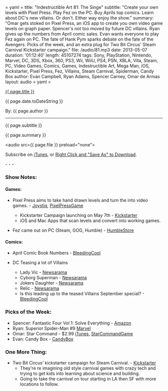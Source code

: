 = yaml =
title: "Indestructible Art 81: The Singe"
subtitle: "Create your own levels with Pixel Press. Play Fez on the PC. Buy Aprils top comics. Learn about DC's new villains. Or don't. Either way enjoy the show."
summary: "Omar gets stoked on Pixel Press, an iOS app to create you own video game levels on graph paper. Spencer's not too moved by future DC villains. Ryan gives up the numbers from April comic sales. Evan wants everyone to play Fez again on PC. The fate of Hank Pym sparks debate on the fate of the Avengers. Picks of the week, and an extra plug for Two Bit Circus' Steam Carnival Kickstarter campaign."
file: /audio/81.mp3
date: 2013-05-07
duration: '01:12:40'
length: 45107274
tags: Sony, PlayStation, Nintendo, Marvel, DC, 3DS, Xbox, 360, PS3, Wii, WiiU, PS4, PSN, XBLA, Vita, Steam, PC, Video Games, Comics, Games, Indestructible Art, Mega Man, iOS, Kickstarter, Pixel Press, Fez, Villains, Steam Carnival, Spiderman, Candy Box
author: Evan Campbell, Ryan Adams, Spencer Carney, Omar de Armas
layout: audio
= yaml =

<a href="{{ page.url }}" class='postTitleLink'><p class='postTitle'>{{ page.title }}</p></a>
<p class='postPublished'>{{ page.date.toDateString }}</p>
<p class='postAuthor'>By: {{ page.author }}</p>
<hr>
<p class='podcastSummary'>{{ page.subtitle }}</p>

<p class='podcastSummary'>{{ page.summary }}</p>

<audio src={{ page.file }} preload="none"></audio>
<p class='subLinks'>Subscribe on <a href='http://bit.ly/iapodcast'>iTunes</a>, or <a href={{ page.file }}>Right Click and "Save As" to Download</a>.</p>
- - -

### Show Notes:  ###
#### Games: ####
* Pixel Press aims to take hand drawn levels and turn the into video games. - [Joystiq](http://www.joystiq.com/2013/05/03/pixel-press-creates-games-from-your-drawings/), [PixelPressGame](http://www.pixelpressgame.com/)
    * Kickstarter Campaign launching on May 7th - [Kickstarter](http://www.kickstarter.com/projects/robinrath/pixel-press-draw-your-own-video-game)
    * iOS and Mac Apps that scan levels and convert into working games.
  
* Fez came out on PC (Steam, GOG, Humble) - [HumbleStore](http://polytroncorporation.com/buy-fez)
  
#### Comics: ####
* April Comic Book Numbers - [BleedingCool](http://www.bleedingcool.com/2013/05/04/dc-marketshare-drops-to-26-in-april-2013-as-jupiters-legacy-takes-third-spot-in-sales/)
  
* DC Teasing a lot of Villains
    * Lady Vic - [Newsarama](http://www.newsarama.com/17641-dc-introduces-lady-vic-in-latest-what-s-new.html)
    * Cyborg Superman - [Newsarama](http://www.newsarama.com/17608-cyborg-superman-making-a-new-52-comeback.html)
    * Jokers Daughter - [Newsarama](http://www.newsarama.com/17441-dc-introduces-joker-s-daughter.html)
    * Relic - [Newsarama](http://www.newsarama.com/17600-new-green-lantern-writer-explains-relic-s-corps-connection.html)
    * Is this leading up to the teased  Villains September special? - [BleedingCool](http://www.bleedingcool.com/2013/04/30/so-what-will-be-the-new-villains-month-titles-for-dc-comics-in-september/)
  
### Picks of the Week: ###
* Spencer: Fantastic Four Vol 1: Solve Everything - [Amazon](http://www.amazon.com/gp/product/0785136886/ref=as_li_ss_tl?ie=UTF8&camp=1789&creative=390957&creativeASIN=0785136886&linkCode=as2&tag=indestart-20)  
* Ryan: Superior Spider-Man #9 [Marvel](http://marvel.com/comics/issue/46481/superior_spider-man_2013_9)  
* Omar: Star Command - $2.99 [iTunes](https://itunes.apple.com/us/app/star-command/id632079234?mt=8), [StarCommandGame](http://www.starcommandgame.com/home.html)  
* Evan: Candy Box - [CandyBox](http://candies.aniwey.net/)  
  
### One More Thing: ###
* Two Bit Circus’ kickstarter campaign for Steam Carnival. - [Kickstarter](http://www.kickstarter.com/projects/twobitcircus/steam-carnival-0)
    * They're re imagining old style carnival games with crazy tech and trying to get kids into learning about science and building.
    * Going to take the carnival on tour starting in LA then SF with more locations to follow.